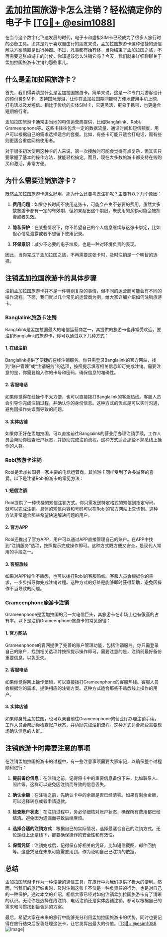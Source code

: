 # 孟加拉国旅游卡怎么注销？轻松搞定你的电子卡 [[TG💪+ @esim1088](https://t.me/s/esim1088)]

在当今这个数字化飞速发展的时代，电子卡和虚拟SIM卡已经成为了很多人旅行时的必备工具。尤其是对于喜欢自由行的朋友来说，孟加拉国旅游卡这种便捷的通信解决方案简直是出行神器。不过，凡事都有始有终，当你结束了孟加拉国之旅，不再需要这张旅游卡的时候，你知道该怎么注销它吗？今天，我们就来详细聊聊关于孟加拉国旅游卡注销的那些事儿。

## 什么是孟加拉国旅游卡？

首先，我们得弄清楚什么是孟加拉国旅游卡。简单来说，这是一种专门为游客设计的预付费SIM卡，支持国际漫游，让你在孟加拉国期间能够方便地使用手机上网、打电话以及发短信。相比于传统的实体SIM卡，它更灵活，更易于携带，也更适合短期旅行者。

孟加拉国旅游卡通常由当地的电信运营商提供，比如Banglalink、Robi、Grameenphone等。这些卡往往包含一定的数据流量、通话时间和短信额度，用户可以根据自己的需求选择适合的套餐。比如，有些卡可能只适合打电话，而有些则更适合重度网络使用者。

对于很多初次使用这种卡的人来说，第一次接触时可能会觉得有点复杂，但其实只要掌握了基本的操作方法，就能轻松搞定。而且，现在大多数旅游卡都支持在线购买和激活，非常方便。

## 为什么需要注销旅游卡？

既然孟加拉国旅游卡这么好用，那为什么还要考虑注销呢？主要有以下几个原因：

1. **费用问题**：如果你长时间不使用这张卡，可能会产生不必要的费用。虽然大多数旅游卡都有一定的有效期，但如果超出这个期限，未使用的余额可能会被扣费或者失效。
   
2. **隐私保护**：在某些情况下，你不希望自己的个人信息继续与这张卡绑定，比如担心信息泄露或者不想留下使用记录。

3. **环保意识**：减少不必要的电子垃圾，也是一种对环境负责的表现。

因此，当你完成了孟加拉国之旅，不再需要这张卡时，及时注销是一个明智的选择。

## 注销孟加拉国旅游卡的具体步骤

注销孟加拉国旅游卡并不是一件特别复杂的事情，但不同的运营商可能会有不同的操作流程。下面，我们就以几个常见的运营商为例，给大家详细介绍如何注销旅游卡。

### Banglalink旅游卡注销

Banglalink是孟加拉国最大的电信运营商之一，其提供的旅游卡也非常受欢迎。要注销Banglalink的旅游卡，你可以通过以下几种方式：

#### 1. 在线注销
Banglalink提供了便捷的在线注销服务。你只需登录Banglalink的官方网站，找到“账户管理”或“注销服务”的选项，按照提示填写相关信息即可完成注销。需要注意的是，你需要输入你的卡号和密码，确保信息的准确性。

#### 2. 客服电话
如果你觉得在线操作不太方便，也可以直接拨打Banglalink的客服热线。客服人员会引导你完成注销过程，并确认你的身份信息。这种方式的优点是可以实时沟通，避免因操作失误而导致的问题。

#### 3. 实体店铺
如果你正好在孟加拉国，可以直接前往Banglalink的营业厅办理注销手续。工作人员会帮助你检查账户状态，并协助完成注销流程。这种方式适合那些不熟悉线上操作的人群。

### Robi旅游卡注销

Robi是孟加拉国另一家主要的电信运营商，其旅游卡同样受到了许多游客的喜爱。以下是注销Robi旅游卡的常见方法：

#### 1. 短信注销
Robi提供了一种快捷的短信注销方式。你只需发送特定格式的短信到指定号码，就可以完成注销。具体的短信内容和号码可以在Robi的官方网站上查询到。这种方法非常适合那些希望快速解决问题的用户。

#### 2. 官方APP
Robi还推出了官方APP，用户可以通过APP直接管理自己的账户。在APP中找到“注销服务”选项，按照提示完成操作即可。这种方式既方便又安全，是现代人常用的手段之一。

#### 3. 客服热线
如果对APP操作不熟悉，也可以拨打Robi的客服热线。客服人员会根据你的需求，一步步指导你完成注销过程。这种方式的好处是能够即时获得帮助，避免因操作不当导致的问题。

### Grameenphone旅游卡注销

Grameenphone是孟加拉国的另一大电信巨头，其旅游卡在市场上也有很高的占有率。以下是注销Grameenphone旅游卡的常见途径：

#### 1. 官方网站
Grameenphone的官网提供了完善的账户管理功能，包括注销服务。你只需登录自己的账户，找到相关选项并按照提示操作即可。需要注意的是，注销前最好备份重要信息，以免丢失。

#### 2. 客服电话
如果你觉得网上操作繁琐，可以直接拨打Grameenphone的客服热线。客服人员会根据你的需求，提供相应的注销方案。这种方式适合那些不熟悉线上操作的用户。

#### 3. 实体店铺
如果你身处孟加拉国，也可以亲自前往Grameenphone的营业厅办理注销手续。工作人员会帮助你检查账户状态，并协助完成注销流程。这种方式适合那些需要现场确认信息的人群。

## 注销旅游卡时需要注意的事项

在注销孟加拉国旅游卡的过程中，有一些注意事项需要大家牢记，以确保整个过程顺利进行：

1. **提前备份信息**：在注销之前，记得将卡中的重要信息备份下来，比如联系人、照片等。这样可以避免因注销而导致的信息丢失。

2. **确认余额**：在注销之前，先确认卡中的余额是否已经清零。如果有剩余金额，可以选择转存或者申请退款。

3. **检查账户状态**：在注销过程中，务必仔细核对账户状态，确保所有费用都已经结清。避免因为遗漏而导致后续麻烦。

4. **选择合适的注销方式**：根据自己的实际情况，选择最适合自己的注销方式。无论是线上还是线下，都要确保操作的安全性和有效性。

5. **保留凭证**：注销完成后，记得保存好相关的凭证，比如短信截图、邮件回执等。这些凭证在未来可能需要用到，作为证明自己已注销的依据。

## 总结

孟加拉国旅游卡作为一种便捷的通信工具，在旅行中为我们提供了极大的便利。然而，当我们的旅行结束时，及时注销这张卡不仅是一种负责任的行为，也是对自己的一种保护。通过本文的介绍，相信大家已经对如何注销孟加拉国旅游卡有了清晰的认识。无论你是选择在线注销、电话注销还是实体店铺注销，都可以根据自己的需求和习惯找到最合适的方案。

最后，希望大家在未来的旅行中能够充分利用孟加拉国旅游卡的优势，同时也要记得在旅行结束后妥善处理这张卡，让它发挥出最大的价值。[[TG💪+ @esim1088](https://t.me/s/esim1088) ![Image](https://i.postimg.cc/4NQfJmqS/Snipaste-2025-05-13-00-14-12.png)]